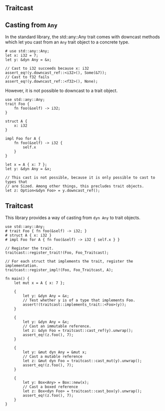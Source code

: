 Traitcast
---------

## Casting from `Any`

In the standard library, the std::any::Any trait comes with downcast methods 
which let you cast from an `Any` trait object to a concrete type.

```
# use std::any::Any;
let x: i32 = 7;
let y: &dyn Any = &x;

// Cast to i32 succeeds because x: i32
assert_eq!(y.downcast_ref::<i32>(), Some(&7));
// Cast to f32 fails
assert_eq!(y.downcast_ref::<f32>(), None);
```

However, it is not possible to downcast to a trait object.

```compile_fail
use std::any::Any;
trait Foo {
    fn foo(&self) -> i32;
}

struct A {
    x: i32
}

impl Foo for A {
    fn foo(&self) -> i32 {
        self.x
    }
}

let x = A { x: 7 };
let y: &dyn Any = &x;

// This cast is not possible, because it is only possible to cast to types that
// are Sized. Among other things, this precludes trait objects.
let z: Option<&dyn Foo> = y.downcast_ref();
```

## Traitcast

This library provides a way of casting from `dyn Any` to trait objects.

```
use std::any::Any;
# trait Foo { fn foo(&self) -> i32; }
# struct A { x: i32 }
# impl Foo for A { fn foo(&self) -> i32 { self.x } }

// Register the trait.
traitcast::register_trait!(Foo, Foo_Traitcast);

// For each struct that implements the trait, register the implementation.
traitcast::register_impl!(Foo, Foo_Traitcast, A);

fn main() {
    let mut x = A { x: 7 };

    {
        let y: &dyn Any = &x;
        // Test whether y is of a type that implements Foo.
        assert!(traitcast::implements_trait::<Foo>(y));
    }

    {
        let y: &dyn Any = &x;
        // Cast an immutable reference.
        let z: &dyn Foo = traitcast::cast_ref(y).unwrap();
        assert_eq!(z.foo(), 7);
    }

    {
        let y: &mut dyn Any = &mut x;
        // Cast a mutable reference
        let z: &mut dyn Foo = traitcast::cast_mut(y).unwrap();
        assert_eq!(z.foo(), 7);
    }

    {
        let y: Box<Any> = Box::new(x);
        // Cast a boxed reference
        let z: Box<dyn Foo> = traitcast::cast_box(y).unwrap();
        assert_eq!(z.foo(), 7);
    }
}
```

